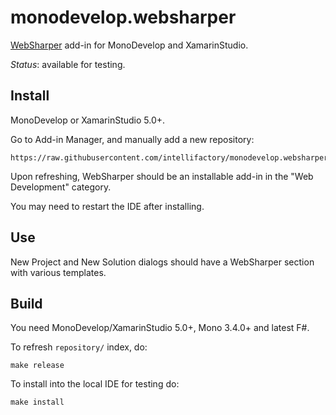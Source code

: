 # monodevelop.websharper

[WebSharper][ws] add-in for MonoDevelop and XamarinStudio.

*Status*: available for testing.

## Install

MonoDevelop or XamarinStudio 5.0+.

Go to Add-in Manager, and manually add a new repository:

    https://raw.githubusercontent.com/intellifactory/monodevelop.websharper/master/repository/
    
Upon refreshing, WebSharper should be an installable add-in in the "Web Development" category.

You may need to restart the IDE after installing.

## Use

New Project and New Solution dialogs should have a WebSharper section with various templates.

## Build

You need MonoDevelop/XamarinStudio 5.0+, Mono 3.4.0+ and latest F#. 

To refresh `repository/` index, do:

    make release
    
To install into the local IDE for testing do:

    make install

[ws]: http://websharper.com
